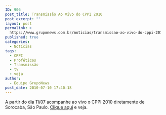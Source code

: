 ```yaml
---
ID: 906
post_title: Transmissão Ao Vivo do CPPI 2010
post_excerpt: ""
layout: post
permalink: >
  https://www.gruponews.com.br/noticias/transmissao-ao-vivo-do-cppi-2010
published: true
categories:
  - Notícias
tags:
  - CPPI
  - Proféticos
  - Transmissão
  - tv
  - veja
author:
  - Equipe GrupoNews
post_date: 2010-07-10 17:40:18
---
```

A partir do dia 11/07 acompanhe ao vivo o CPPI 2010 diretamente de Sorocaba, São Paulo. <a href="http://www.gruponews.com.br/webtv" target="_blank">Clique aqui</a> e veja.